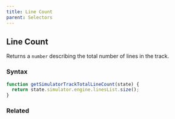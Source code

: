 ```yaml
---
title: Line Count
parent: Selectors
---
```


## Line Count

Returns a `number` describing the total number of lines in the track.

### Syntax

```js
function getSimulatorTrackTotalLineCount(state) {
  return state.simulator.engine.linesList.size();
}
```

### Related
